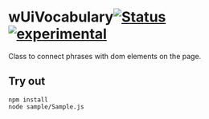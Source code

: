 
# wUiVocabulary[![Status](https://github.com/Wandalen/wUiVocabulary/workflows/Publish/badge.svg)](https://github.com/Wandalen/wUiVocabulary/actions?query=workflow%3APublish) [![experimental](https://img.shields.io/badge/stability-experimental-orange.svg)](https://github.com/emersion/stability-badges#experimental)

Class to connect phrases with dom elements on the page.

## Try out
```
npm install
node sample/Sample.js
```
